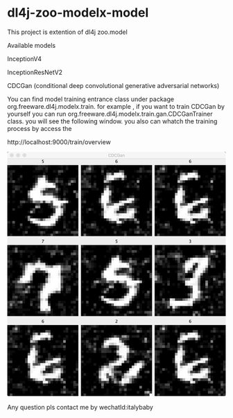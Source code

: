 # dl4j-zoo-modelx-model

This project is extention of dl4j zoo.model 


Available models

InceptionV4

InceptionResNetV2

CDCGan (conditional deep convolutional generative adversarial networks)


You can find model training entrance class under package org.freeware.dl4j.modelx.train. for example , if you want to train CDCGan by yourself you can run org.freeware.dl4j.modelx.train.gan.CDCGanTrainer class. you will see the following window. you also can whatch the training process by access the 

http://localhost:9000/train/overview


![image](https://github.com/bewithme/dl4j-zoo-modelx-model/blob/master/snapshot/1619078093540.jpg)


Any question pls contact me by wechatId:italybaby



